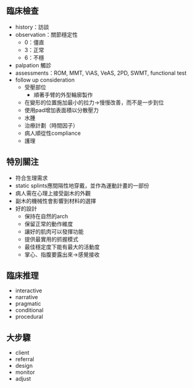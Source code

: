 ## 臨床檢查
-   history：訪談
-   observation：關節穩定性
	-   0：僵直
	-   3：正常   
	-   6：不穩
-   palpation 觸診  
-   assessments：ROM, MMT, ViAS, VeAS, 2PD, SWMT, functional test
-   follow up consideration
	-   受壓部位
		-   順著手臂的外型輪廓製作  
	-   在變形的位置施加最小的拉力→慢慢改善，而不是一步到位  
	-   使用pad增加表面積以分散壓力
	-   水腫
	-   治療計劃（時間因子）
	-   病人順從性compliance
	-   護理
    

## 特別關注   
-   符合生理需求    
-   static splints應間隔性地穿戴，並作為運動計畫的一部份   
-   病人需在心理上接受副木的外觀    
-   副木的機械性會影響到材料的選擇   
-   好的設計
	-   保持在自然的arch    
	-   保留正常的動作維度    
	-   讓好的肌肉可以發揮功能    
	-   提供最實用的抓握模式    
	-   最佳穩定度下能有最大的活動度    
	-   掌心、指腹要露出來→感覺接收    

## 臨床推理
-   interactive    
-   narrative   
-   pragmatic   
-   conditional    
-   procedural    

## 大步驟
-   client
-   referral    
-   design    
-   monitor    
-   adjust